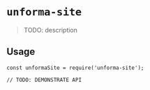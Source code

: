 # `unforma-site`

> TODO: description

## Usage

```
const unformaSite = require('unforma-site');

// TODO: DEMONSTRATE API
```
